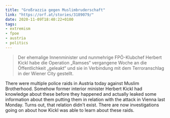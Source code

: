 ```yaml
---
title: "Großrazzia gegen Muslimbruderschaft"
link: "https://orf.at/stories/3189079/"
date: 2020-11-09T18:40:22+0100
tags:
- extremism
- fpoe
- austria
- politics
---
```

> Der ehemalige Innenminister und nunmehrige FPÖ-Klubchef Herbert Kickl habe die Operation „Ramses“ vergangene Woche an die Öffentlichkeit „geleakt“ und sie in Verbindung mit dem Terroranschlag in der Wiener City gestellt.

There were multiple police raids in Austria today against Muslim Brotherhood. Somehow former interior minister Herbert Kickl had knowledge about these before they happened and actually leaked some information about them putting them in relation with the attack in Vienna last Monday. Turns out, that relation didn't exist. There are now investigations going on about how Kickl was able to learn about these raids.